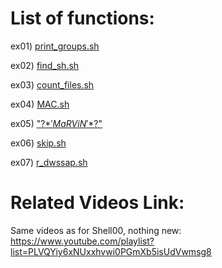 # List of functions:

ex01) [print_groups.sh](./ex01/print_groups.sh)

ex02) [find_sh.sh](./ex02/find_sh.sh)

ex03) [count_files.sh](./ex03/count_files.sh)

ex04) [MAC.sh](./ex04/MAC.sh)

ex05) ["\?$*'MaRViN'*$?\"](./ex05/"\?$*'MaRViN'*$?\")

ex06) [skip.sh](./ex06/skip.sh)

ex07) [r_dwssap.sh](./ex07/r_dwssap.sh)

# Related Videos Link:
Same videos as for Shell00, nothing new: https://www.youtube.com/playlist?list=PLVQYiy6xNUxxhvwi0PGmXb5isUdVwmsg8
